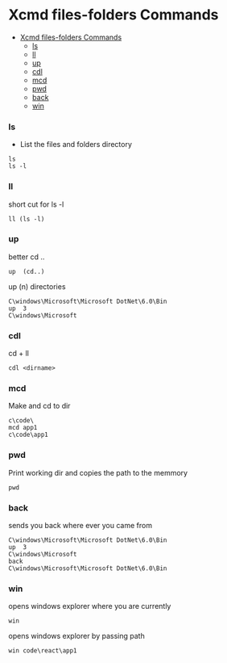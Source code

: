 # Xcmd files-folders Commands

- [Xcmd files-folders Commands](#xcmd-files-folders-commands)
    - [ls](#ls)
    - [ll](#ll)
    - [up](#up)
    - [cdl](#cdl)
    - [mcd](#mcd)
    - [pwd](#pwd)
    - [back](#back)
    - [win](#win)
### ls 

- List the files and folders directory
```batch
ls
ls -l
```

### ll 

short cut for ls -l 
```batch
ll (ls -l) 
```


### up

better cd ..
```batch
up  (cd..)
```

up (n) directories
```batch
C\windows\Microsoft\Microsoft DotNet\6.0\Bin
up  3
C\windows\Microsoft
```

### cdl

cd + ll
```batch
cdl <dirname> 
```

### mcd

Make and cd to dir
```batch
c\code\
mcd app1
c\code\app1 
```

### pwd

Print working dir and copies the path to the memmory 
```batch
pwd
```

### back

sends you back where ever you came from 
```batch
C\windows\Microsoft\Microsoft DotNet\6.0\Bin
up  3
C\windows\Microsoft
back 
C\windows\Microsoft\Microsoft DotNet\6.0\Bin
```


### win

opens windows explorer where you are currently 
```batch
win
```

opens windows explorer by passing path 
```batch
win code\react\app1
```